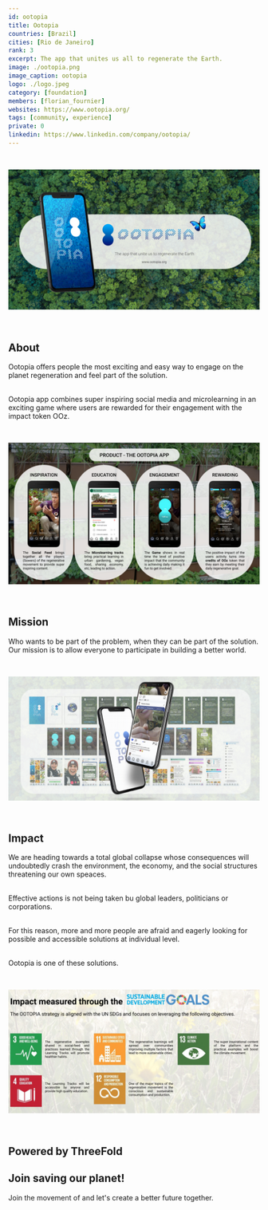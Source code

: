 ```yaml
---
id: ootopia
title: Ootopia
countries: [Brazil]
cities: [Rio de Janeiro]
rank: 3
excerpt: The app that unites us all to regenerate the Earth.
image: ./ootopia.png
image_caption: ootopia
logo: ./logo.jpeg
category: [foundation]
members: [florian_fournier]
websites: https://www.ootopia.org/
tags: [community, experience]
private: 0
linkedin: https://www.linkedin.com/company/ootopia/
---
```



<br/>

![ootopia](./ootopia_header.png)

<br/>


## About

Ootopia offers people the most exciting and easy way to engage on the planet regeneration and feel part of the solution.
<br/>
<br/>

Ootopia app combines super inspiring social media and microlearning in an exciting game where users are rewarded for their engagement with the impact token OOz.

<br/>

![product](./product.png)

<br/>


## Mission

Who wants to be part of the problem, when they can be part of the solution. Our mission is to allow everyone to participate in building a better world.

<br/>

![mission](./mission.png)

<br/>

## Impact

We are heading towards a total global collapse whose consequences will undoubtedly crash the environment, the economy, and the social structures threatening our own speaces.
<br/>
<br/>

Effective actions is not being taken bu global leaders, politicians or corporations.
<br/>
<br/>

For this reason, more and more people are afraid and eagerly looking for possible and accessible solutions at individual level.
<br/>
<br/>

Ootopia is one of these solutions.

<br/>

![impact](./impact.png)

<br/>


## Powered by ThreeFold


## Join saving our planet!

Join the movement of and let's create a better future together.
